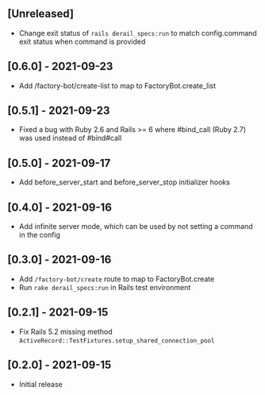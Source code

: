 ## [Unreleased]

- Change exit status of `rails derail_specs:run` to match config.command exit status when command is provided

## [0.6.0] - 2021-09-23

- Add /factory-bot/create-list to map to FactoryBot.create_list

## [0.5.1] - 2021-09-23

- Fixed a bug with Ruby 2.6 and Rails >= 6 where #bind_call (Ruby 2.7) was used instead of #bind#call

## [0.5.0] - 2021-09-17

- Add before_server_start and before_server_stop initializer hooks

## [0.4.0] - 2021-09-16

- Add infinite server mode, which can be used by not setting a command in the config

## [0.3.0] - 2021-09-16

- Add `/factory-bot/create` route to map to FactoryBot.create
- Run `rake derail_specs:run` in Rails test environment

## [0.2.1] - 2021-09-15

- Fix Rails 5.2 missing method `ActiveRecord::TestFixtures.setup_shared_connection_pool`

## [0.2.0] - 2021-09-15

- Initial release
